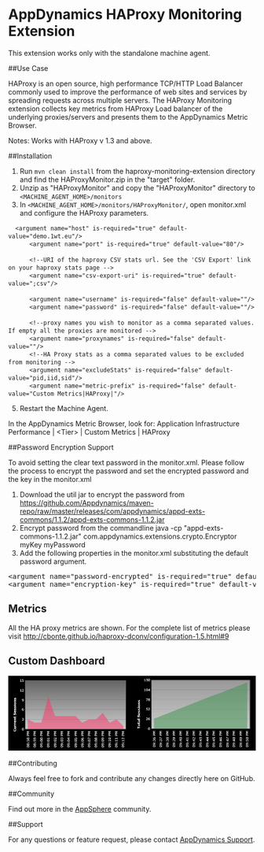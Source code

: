 # AppDynamics HAProxy Monitoring Extension

This extension works only with the standalone machine agent.

##Use Case

HAProxy is an open source, high performance TCP/HTTP Load Balancer commonly used to improve the performance of web sites and services by spreading requests across multiple servers. 
The HAProxy Monitoring extension collects key metrics from HAProxy Load balancer of the underlying proxies/servers and presents them to the AppDynamics Metric Browser. 

Notes: Works with HAProxy v 1.3 and above.

##Installation

1. Run `mvn clean install` from the haproxy-monitoring-extension directory and find the HAProxyMonitor.zip in the "target" folder.
2. Unzip as "HAProxyMonitor" and copy the "HAProxyMonitor" directory to `<MACHINE_AGENT_HOME>/monitors`
4. In `<MACHINE_AGENT_HOME>/monitors/HAProxyMonitor/`, open monitor.xml and configure the HAProxy parameters.
  ```
  	<argument name="host" is-required="true" default-value="demo.1wt.eu"/>
        <argument name="port" is-required="true" default-value="80"/>

        <!--URI of the haproxy CSV stats url. See the 'CSV Export' link on your haproxy stats page -->
        <argument name="csv-export-uri" is-required="true" default-value=";csv"/>

        <argument name="username" is-required="false" default-value=""/>
        <argument name="password" is-required="false" default-value=""/>

        <!--proxy names you wish to monitor as a comma separated values. If empty all the proxies are monitored -->
        <argument name="proxynames" is-required="false" default-value=""/>
        <!--HA Proxy stats as a comma separated values to be excluded from monitoring -->
        <argument name="excludeStats" is-required="false" default-value="pid,iid,sid"/>
        <argument name="metric-prefix" is-required="false" default-value="Custom Metrics|HAProxy|"/>
  ```
     

5. Restart the Machine Agent. 
 
In the AppDynamics Metric Browser, look for: Application Infrastructure Performance  | \<Tier\> | Custom Metrics | HAProxy

##Password Encryption Support

To avoid setting the clear text password in the monitor.xml. Please follow the process to encrypt the password and set the encrypted password and the key in the monitor.xml

1. Download the util jar to encrypt the password from https://github.com/Appdynamics/maven-repo/raw/master/releases/com/appdynamics/appd-exts-commons/1.1.2/appd-exts-commons-1.1.2.jar 
2. Encrypt password from the commandline 
java -cp "appd-exts-commons-1.1.2.jar" com.appdynamics.extensions.crypto.Encryptor myKey myPassword 
3. Add the following properties in the monitor.xml substituting the default password argument.
<pre>
&lt;argument name="password-encrypted" is-required="true" default-value="&lt;ENCRYPTED_PASSWORD&gt;"/&gt;
&lt;argument name="encryption-key" is-required="true" default-value="myKey"/&gt;
</pre>

## Metrics

All the HA proxy metrics are shown. For the complete list of metrics please visit http://cbonte.github.io/haproxy-dconv/configuration-1.5.html#9

## Custom Dashboard
![](https://github.com/Appdynamics/haproxy-monitoring-extension/raw/master/HAProxyCustomDashboard.png)

##Contributing

Always feel free to fork and contribute any changes directly here on GitHub.

##Community

Find out more in the [AppSphere](http://community.appdynamics.com/t5/eXchange-Community-AppDynamics/HA-Proxy-Monitoring-Extension/idi-p/6143) community.

##Support

For any questions or feature request, please contact [AppDynamics Support](mailto:help@appdynamics.com).


